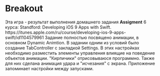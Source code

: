 <h1>Breakout</h1>
Эта игра - результат выполнения домашнего задания <b>Assigment</b> 6 курса:
Standford: Developing iOS 9 Apps with Swift.
https://itunes.apple.com/ru/course/developing-ios-9-apps-swift/id1104579961
Задание полностью посвящено анимации, в основном Dynamic Animtion.
В задании одним из условий было создание TabController с закладкой Settings.
В этих настройках необходимо разместить элементы управления влиящие на поведение объектов анимации.
"Кирпичики" отрисовываюся программно. Также для них сделана анимация удара и "исчезания" с экрана.
Приложение запоминает настройки между запусками.

